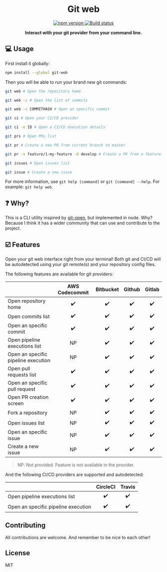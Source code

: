 <h1 align="center">Git web</h1>

<p align="center">

<a href="https://www.npmjs.com/package/git-web">
	<img src="https://badge.fury.io/js/git-web.svg" alt="npm version" />
</a>

<a href="https://github.com/jormaechea/git-web/actions?query=workflow%3A%22Build+Status%22">
	<img src="https://github.com/jormaechea/git-web/workflows/Build%20Status/badge.svg" alt="Build status" />
</a>

<!--
<a href="https://coveralls.io/github/jormaechea/git-web?branch=master">
	<img src="https://coveralls.io/repos/github/jormaechea/git-web/badge.svg?branch=master" alt="Coverage status" />
</a>
-->

</p>

<p align="center">
	<strong>Interact with your git provider from your command line.</strong>
</p>

## :computer: Usage

First install it globally:

```sh
npm install --global git-web
```

Then you will be able to run your brand new git commands:

```sh
git web # Open the repository home

git web -c # Open the list of commits

git web -c COMMITHASH # Open an specific commit

git ci # Open your CI/CD provider

git ci -e ID # Open a CI/CD execution details

git prs # Open PRs list

git pr # Create a new PR from current branch to master

git pr -s feature/1-my-feature -d develop # Create a PR from a feature branch to develop branch

git issues # Open issues list

git issue # Create a new issue
```

For more information, use `git help [command]` or `git [command] --help`. For example: `git help web`.

## :question: Why?

This is a CLI utility inspired by [git-open](https://github.com/paulirish/git-open), but implemented in node. Why? Because I think it has a wider community that can use and contribute to the project.

## :ballot_box_with_check: Features

Open your git web interface right from your terminal! Both git and CI/CD will be autodetected using your git remote(s) and your repository config files.

The following features are available for git providers:

|        | AWS Codecommit | Bitbucket | Github | Gitlab |
|--------|:--------------:|:---------:|:------:|:------:|
| Open repository home                | :heavy_check_mark: | :heavy_check_mark: | :heavy_check_mark: | :heavy_check_mark: |
| Open commits list                   | :heavy_check_mark: | :heavy_check_mark: | :heavy_check_mark: | :heavy_check_mark: |
| Open an specific commit             | :heavy_check_mark: | :heavy_check_mark: | :heavy_check_mark: | :heavy_check_mark: |
| Open pipeline executions list       | NP | :heavy_check_mark: | :heavy_check_mark: | :heavy_check_mark: |
| Open an specific pipeline execution | NP | :heavy_check_mark: | :heavy_check_mark: | :heavy_check_mark: |
| Open pull requests list             | :heavy_check_mark: | :heavy_check_mark: | :heavy_check_mark: | :heavy_check_mark: |
| Open an specific pull request       | :heavy_check_mark: | :heavy_check_mark: | :heavy_check_mark: | :heavy_check_mark: |
| Open PR creation screen             | :heavy_check_mark: | :heavy_check_mark: | :heavy_check_mark: | :heavy_check_mark: |
| Fork a repository                   | NP | :heavy_check_mark: | :heavy_check_mark: | :heavy_check_mark: |
| Open issues list                    | NP | :heavy_check_mark: | :heavy_check_mark: | :heavy_check_mark: |
| Open an specific issue              | NP | :heavy_check_mark: | :heavy_check_mark: | :heavy_check_mark: |
| Create a new issue                  | NP | :heavy_check_mark: | :heavy_check_mark: | :heavy_check_mark: |

> NP: Not provided. Feature is not available in the provider.

And the following CI/CD providers are supported and autodetected:

|        | CircleCI | Travis |
|--------|:--------:|:------:|
| Open pipeline executions list       | :heavy_check_mark: | :heavy_check_mark: |
| Open an specific pipeline execution | :heavy_check_mark: | :heavy_check_mark: |

## Contributing

All contributions are welcome. And remember to be nice to each other!

## License

MIT
